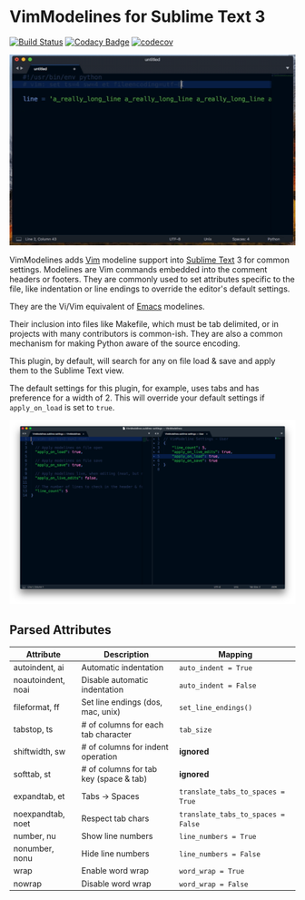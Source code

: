 # VimModelines for Sublime Text 3

[![Build Status](https://travis-ci.org/pestilence669/VimModelines.svg?branch=master)](https://travis-ci.org/pestilence669/VimModelines)
[![Codacy Badge](https://api.codacy.com/project/badge/Grade/0a3635083d0b4ddd99383406b4a18d41)](https://www.codacy.com/app/pestilence669/VimModelines?utm_source=github.com&amp;utm_medium=referral&amp;utm_content=pestilence669/VimModelines&amp;utm_campaign=Badge_Grade)
[![codecov](https://codecov.io/gh/pestilence669/VimModelines/branch/master/graph/badge.svg)](https://codecov.io/gh/randy3k/UnitTesting)

<div align="center">

![Screenshot 2](img/ss2.gif)

</div>

VimModelines adds [Vim](http://www.vim.org/) modeline support into
[Sublime Text](https://www.sublimetext.com/) 3 for common settings. Modelines
are Vim commands embedded into the comment headers or footers. They are commonly
used to set attributes specific to the file, like indentation or line endings to override the editor's default settings.

They are the Vi/Vim equivalent of [Emacs](https://www.gnu.org/software/emacs/)
modelines.

Their inclusion into files like Makefile, which must be tab delimited, or in
projects with many contributors is common-ish. They are also a common mechanism
for making Python aware of the source encoding.

This plugin, by default, will search for any on file load & save and apply them
to the Sublime Text view.

The default settings for this plugin, for example, uses tabs and has preference
for a width of 2. This will override your default settings if `apply_on_load` is
set to `true`.

![Screenshot 1](img/ss1.png)

## Parsed Attributes

| Attribute          | Description                               | Mapping     |
| ------------------ | ----------------------------------------- | ----------- |
| autoindent, ai     | Automatic indentation           | `auto_indent = True`  |
| noautoindent, noai | Disable automatic indentation   | `auto_indent = False` |
| fileformat, ff     | Set line endings (dos, mac, unix) | `set_line_endings()` |
| tabstop, ts        | # of columns for each tab character       | `tab_size`  |
| shiftwidth, sw     | # of columns for indent operation         | **ignored** |
| softtab, st        | # of columns for tab key (space & tab)    | **ignored** |
| expandtab, et      | Tabs → Spaces      | `translate_tabs_to_spaces = True`  |
| noexpandtab, noet  | Respect tab chars  | `translate_tabs_to_spaces = False` |
| number, nu         | Show line numbers              | `line_numbers = True`  |
| nonumber, nonu     | Hide line numbers              | `line_numbers = False` |
| wrap               | Enable word wrap                  | `word_wrap = True`  |
| nowrap             | Disable word wrap                 | `word_wrap = False` |
